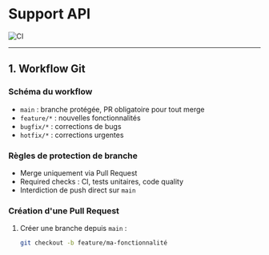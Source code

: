 # Support API

![CI](https://github.com/adinaneadjy/support-api/actions/workflows/ci.yml/badge.svg)

---

## 1. Workflow Git

### Schéma du workflow

- `main` : branche protégée, PR obligatoire pour tout merge
- `feature/*` : nouvelles fonctionnalités
- `bugfix/*` : corrections de bugs
- `hotfix/*` : corrections urgentes

### Règles de protection de branche

- Merge uniquement via Pull Request
- Required checks : CI, tests unitaires, code quality
- Interdiction de push direct sur `main`

### Création d'une Pull Request

1. Créer une branche depuis `main` :
   ```bash
   git checkout -b feature/ma-fonctionnalité
   ```
